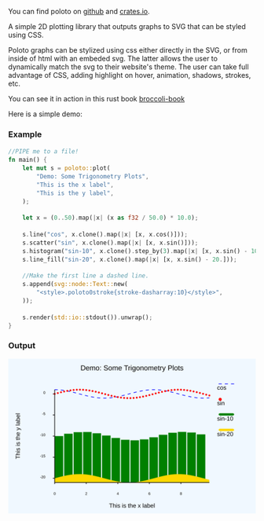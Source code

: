 
You can find poloto on [github](https://github.com/tiby312/poloto) and [crates.io](https://crates.io/crates/poloto).


A simple 2D plotting library that outputs graphs to SVG that can be styled using CSS.

Poloto graphs can be stylized using css either directly in the SVG, or from inside of html with an embeded svg. The latter allows the user to dynamically match the svg to their website's theme. The user can take full advantage of CSS, adding highlight on hover, animation, shadows, strokes, etc. 

You can see it in action in this rust book [broccoli-book](https://tiby312.github.io/broccoli_report/)

Here is a simple demo:

### Example 

```rust
//PIPE me to a file!
fn main() {
    let mut s = poloto::plot(
        "Demo: Some Trigonometry Plots",
        "This is the x label",
        "This is the y label",
    );

    let x = (0..50).map(|x| (x as f32 / 50.0) * 10.0);

    s.line("cos", x.clone().map(|x| [x, x.cos()]));
    s.scatter("sin", x.clone().map(|x| [x, x.sin()]));
    s.histogram("sin-10", x.clone().step_by(3).map(|x| [x, x.sin() - 10.]));
    s.line_fill("sin-20", x.clone().map(|x| [x, x.sin() - 20.]));

    //Make the first line a dashed line.
    s.append(svg::node::Text::new(
        "<style>.poloto0stroke{stroke-dasharray:10}</style>",
    ));

    s.render(std::io::stdout()).unwrap();
}
```

### Output


<img src="./assets/simple.svg" alt="demo">
